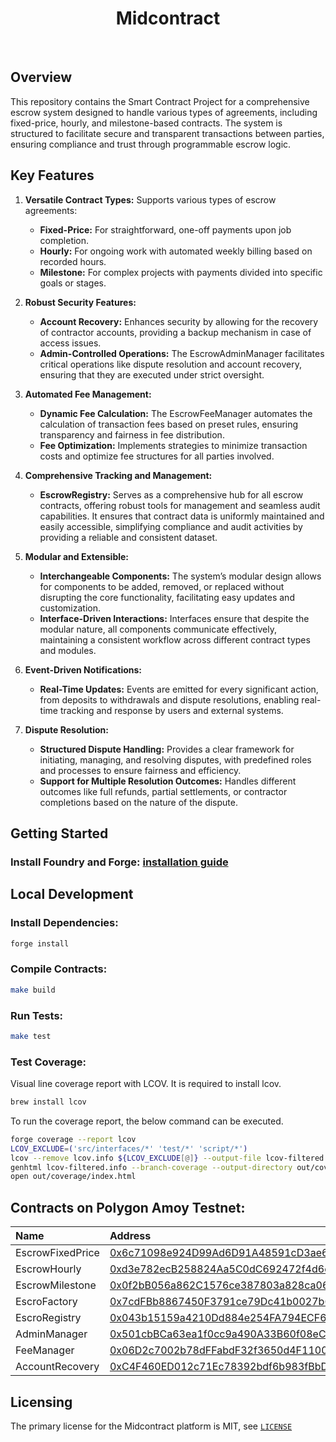 # <h1 align="center"> Midcontract </h1>

<br>

## Overview
This repository contains the Smart Contract Project for a comprehensive escrow system designed to handle various types of agreements, including fixed-price, hourly, and milestone-based contracts. The system is structured to facilitate secure and transparent transactions between parties, ensuring compliance and trust through programmable escrow logic.

## Key Features
1. **Versatile Contract Types:** Supports various types of escrow agreements:
   - **Fixed-Price:** For straightforward, one-off payments upon job completion.
   - **Hourly:** For ongoing work with automated weekly billing based on recorded hours.
   - **Milestone:** For complex projects with payments divided into specific goals or stages.

2. **Robust Security Features:**
   - **Account Recovery:** Enhances security by allowing for the recovery of contractor accounts, providing a backup mechanism in case of access issues.
   - **Admin-Controlled Operations:** The EscrowAdminManager facilitates critical operations like dispute resolution and account recovery, ensuring that they are executed under strict oversight.

3. **Automated Fee Management:**
   - **Dynamic Fee Calculation:** The EscrowFeeManager automates the calculation of transaction fees based on preset rules, ensuring transparency and fairness in fee distribution.
   - **Fee Optimization:** Implements strategies to minimize transaction costs and optimize fee structures for all parties involved.

4. **Comprehensive Tracking and Management:**
   - **EscrowRegistry:** Serves as a comprehensive hub for all escrow contracts, offering robust tools for management and seamless audit capabilities. It ensures that contract data is uniformly maintained and easily accessible, simplifying compliance and audit activities by providing a reliable and consistent dataset.

5. **Modular and Extensible:**
   - **Interchangeable Components:** The system’s modular design allows for components to be added, removed, or replaced without disrupting the core functionality, facilitating easy updates and customization.
   - **Interface-Driven Interactions:** Interfaces ensure that despite the modular nature, all components communicate effectively, maintaining a consistent workflow across different contract types and modules.

6. **Event-Driven Notifications:**
   - **Real-Time Updates:** Events are emitted for every significant action, from deposits to withdrawals and dispute resolutions, enabling real-time tracking and response by users and external systems.

7. **Dispute Resolution:**
   - **Structured Dispute Handling:** Provides a clear framework for initiating, managing, and resolving disputes, with predefined roles and processes to ensure fairness and efficiency.
   - **Support for Multiple Resolution Outcomes:** Handles different outcomes like full refunds, partial settlements, or contractor completions based on the nature of the dispute.

## Getting Started

### Install Foundry and Forge: [installation guide](https://book.getfoundry.sh/getting-started/installation)

## Local Development

### Install Dependencies:

```bash
forge install
```

### Compile Contracts:

```bash
make build
```

### Run Tests:

```bash
make test
```

### Test Coverage:

Visual line coverage report with LCOV.
It is required to install lcov.
```bash
brew install lcov
```
To run the coverage report, the below command can be executed.
```bash
forge coverage --report lcov
LCOV_EXCLUDE=('src/interfaces/*' 'test/*' 'script/*')
lcov --remove lcov.info ${LCOV_EXCLUDE[@]} --output-file lcov-filtered.info --rc lcov_branch_coverage=1
genhtml lcov-filtered.info --branch-coverage --output-directory out/coverage
open out/coverage/index.html
```

## Contracts on Polygon Amoy Testnet:

| Name             | Address                                                                                                                       |
| :--------------- | :---------------------------------------------------------------------------------------------------------------------------- |
| EscrowFixedPrice | [0x6c71098e924D99Ad6D91A48591cD3ae67a2583d6](https://amoy.polygonscan.com/address/0x6c71098e924D99Ad6D91A48591cD3ae67a2583d6) |
| EscrowHourly     | [0xd3e782ecB258824Aa5C0dC692472f4d6c761B2Dc](https://amoy.polygonscan.com/address/0xd3e782ecB258824Aa5C0dC692472f4d6c761B2Dc) |
| EscrowMilestone  | [0x0f2bB056a862C1576ce387803a828ca065687f29](https://amoy.polygonscan.com/address/0x0f2bB056a862C1576ce387803a828ca065687f29) |
| EscroFactory          | [0x7cdFBb8867450F3791ce79Dc41b0027b6de5943f](https://amoy.polygonscan.com/address/0x7cdFBb8867450F3791ce79Dc41b0027b6de5943f) |
| EscroRegistry   | [0x043b15159a4210Dd884e254FA794ECF6ae8449b3](https://amoy.polygonscan.com/address/0x043b15159a4210Dd884e254FA794ECF6ae8449b3) |
| AdminManager     | [0x501cbBCa63ea1f0cc9a490A33B60f08eCD2DAB27](https://amoy.polygonscan.com/address/0x501cbBCa63ea1f0cc9a490A33B60f08eCD2DAB27) |
| FeeManager       | [0x06D2c7002b78dFFabdF32f3650d4F1100d4C413D](https://amoy.polygonscan.com/address/0x06D2c7002b78dFFabdF32f3650d4F1100d4C413D) |
| AccountRecovery  | [0xC4F460ED012c71Ec78392bdf6b983fBbDEB38a6d](https://amoy.polygonscan.com/address/0xC4F460ED012c71Ec78392bdf6b983fBbDEB38a6d) |

## Licensing

The primary license for the Midcontract platform is MIT, see [`LICENSE`](LICENSE)
